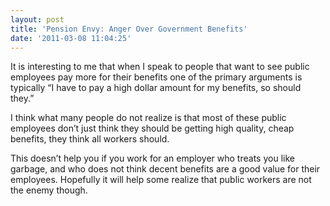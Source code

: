 ```yaml
---
layout: post
title: 'Pension Envy: Anger Over Government Benefits'
date: '2011-03-08 11:04:25'
---
```


It is interesting to me that when I speak to people that want to see public employees pay more for their benefits one of the primary arguments is typically “I have to pay a high dollar amount for my benefits, so should they.”

I think what many people do not realize is that most of these public employees don’t just think they should be getting high quality, cheap benefits, they think all workers should.

This doesn’t help you if you work for an employer who treats you like garbage, and who does not think decent benefits are a good value for their employees. Hopefully it will help some realize that public workers are not the enemy though.

<!--kg-card-end: markdown-->